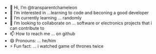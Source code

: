 - 👋 Hi, I’m @transparentchameleon
- 👀 I’m interested in ...learning to code and beconing a good developer
- 🌱 I’m currently learning ... randomly
- 💞️ I’m looking to collaborate on ... software or electronics projects that i can contribute to
- 📫 How to reach me ... on github
- 😄 Pronouns: ... he/him
- ⚡ Fun fact: ... i watched game of thrones twice

<!---
transparentchameleon/transparentchameleon is a ✨ special ✨ repository because its `README.md` (this file) appears on your GitHub profile.
You can click the Preview link to take a look at your changes.
--->
